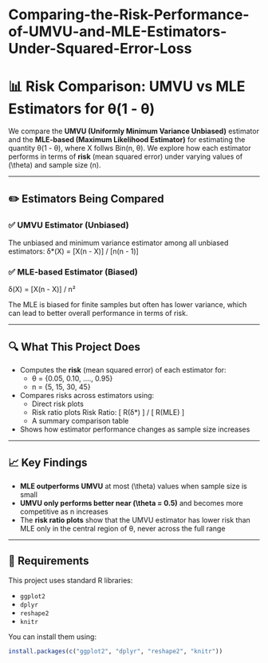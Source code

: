 # Comparing-the-Risk-Performance-of-UMVU-and-MLE-Estimators-Under-Squared-Error-Loss

# 📊 Risk Comparison: UMVU vs MLE Estimators for θ(1 - θ)

We compare the **UMVU (Uniformly Minimum Variance Unbiased)** estimator and the **MLE-based (Maximum Likelihood Estimator)** for estimating the quantity θ(1 - θ), where X follws Bin(n, θ). We explore how each estimator performs in terms of **risk** (mean squared error) under varying values of \(\theta\) and sample size \(n\).

---

## ✏️ Estimators Being Compared

### ✅ UMVU Estimator (Unbiased)
The unbiased and minimum variance estimator among all unbiased estimators:
δ*(X) = [X(n - X)] / [n(n - 1)]

### ✅ MLE-based Estimator (Biased)
δ(X) = [X(n - X)] / n²

The MLE is biased for finite samples but often has lower variance, which can lead to better overall performance in terms of risk.

---

## 🔍 What This Project Does

- Computes the **risk** (mean squared error) of each estimator for:
  -  θ = {0.05, 0.10, ...., 0.95}
  - n = {5, 15, 30, 45}
- Compares risks across estimators using:
  - Direct risk plots
  - Risk ratio plots Risk Ratio:  [ R(δ*) ] / [ R(MLE) ]
  - A summary comparison table
- Shows how estimator performance changes as sample size increases

---

## 📈 Key Findings

- **MLE outperforms UMVU** at most \(\theta\) values when sample size is small
- **UMVU only performs better near \(\theta = 0.5\)** and becomes more competitive as n increases
- The **risk ratio plots** show that the UMVU estimator has lower risk than MLE only in the central region of θ, never across the full range

---



## 📌 Requirements

This project uses standard R libraries:

- `ggplot2`
- `dplyr`
- `reshape2`
- `knitr`

You can install them using:

```r
install.packages(c("ggplot2", "dplyr", "reshape2", "knitr"))
